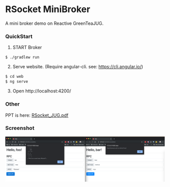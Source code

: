 # RSocket MiniBroker

A mini broker demo on Reactive GreenTeaJUG.

### QuickStart

1. START Broker
```shell
$ ./gradlew run
```

2. Serve website. (Require angular-cli. see: https://cli.angular.io/)
```shell
$ cd web
$ ng serve
```
3. Open http://localhost:4200/

### Other

PPT is here: [RSocket_JUG.pdf](./RSocket_JUG.pdf)

### Screenshot
![Screenshot](./screenshot.png)
